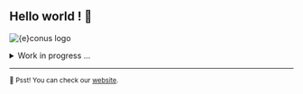 ## Hello world ! 👋

![{e}conus logo](http://www.econus.be/img/econus_header.png)

<details> 
	<summary>Work in progress ...</summary>
	<br>
	<ul>
	 <li>Public Website</li>
   <li>Private demo for early adopter</li>
	</ul>
</details>

---

<sub>🤫 Psst! You can check our [website](https://www.econus.be/).</sub>
